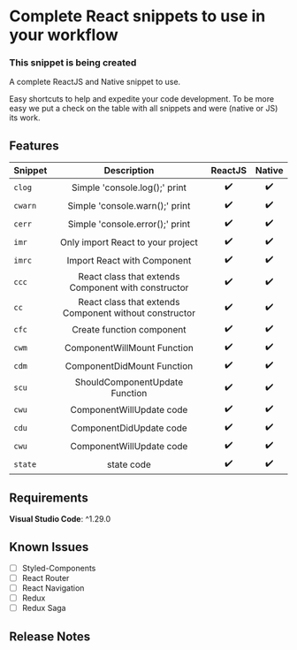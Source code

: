 # Complete React snippets to use in your workflow

### This snippet is being created

A complete ReactJS and Native snippet to use.

Easy shortcuts to help and expedite your code development.
To be more easy we put a check on the table with all snippets and were (native or JS) its work.

## Features

| Snippet |                      Description                       |      ReactJS       |       Native       |
| :------ | :----------------------------------------------------: | :----------------: | :----------------: |
| `clog`  |             Simple 'console.log();' print              | :heavy_check_mark: | :heavy_check_mark: |
| `cwarn` |             Simple 'console.warn();' print             | :heavy_check_mark: | :heavy_check_mark: |
| `cerr`  |            Simple 'console.error();' print             | :heavy_check_mark: | :heavy_check_mark: |
| `imr`   |           Only import React to your project            | :heavy_check_mark: | :heavy_check_mark: |
| `imrc`  |              Import React with Component               | :heavy_check_mark: | :heavy_check_mark: |
| `ccc`   |  React class that extends Component with constructor   | :heavy_check_mark: | :heavy_check_mark: |
| `cc`    | React class that extends Component without constructor | :heavy_check_mark: | :heavy_check_mark: |
| `cfc`   |               Create function component                | :heavy_check_mark: | :heavy_check_mark: |
| `cwm`   |              ComponentWillMount Function               | :heavy_check_mark: | :heavy_check_mark: |
| `cdm`   |               ComponentDidMount Function               | :heavy_check_mark: | :heavy_check_mark: |
| `scu`   |             ShouldComponentUpdate Function             | :heavy_check_mark: | :heavy_check_mark: |
| `cwu`   |                ComponentWillUpdate code                | :heavy_check_mark: | :heavy_check_mark: |
| `cdu`   |                ComponentDidUpdate code                 | :heavy_check_mark: | :heavy_check_mark: |
| `cwu`   |                ComponentWillUpdate code                | :heavy_check_mark: | :heavy_check_mark: |
| `state` |                       state code                       | :heavy_check_mark: | :heavy_check_mark: |

## Requirements
**Visual Studio Code**: ^1.29.0

## Known Issues
- [ ] Styled-Components
- [ ] React Router
- [ ] React Navigation
- [ ] Redux
- [ ] Redux Saga

## Release Notes
